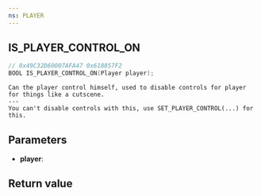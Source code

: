 ```yaml
---
ns: PLAYER
---
```

## IS_PLAYER_CONTROL_ON

```c
// 0x49C32D60007AFA47 0x618857F2
BOOL IS_PLAYER_CONTROL_ON(Player player);
```

```
Can the player control himself, used to disable controls for player for things like a cutscene.  
---  
You can't disable controls with this, use SET_PLAYER_CONTROL(...) for this.  
```

## Parameters
* **player**: 

## Return value
